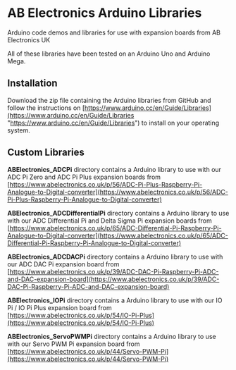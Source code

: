 AB Electronics Arduino Libraries
=======

Arduino code demos and libraries for use with expansion boards from AB Electronics UK

All of these libraries have been tested on an Arduino Uno and Arduino Mega.

## Installation ##

Download the zip file containing the Arduino libraries from GitHub and follow the instructions on [https://www.arduino.cc/en/Guide/Libraries](https://www.arduino.cc/en/Guide/Libraries "https://www.arduino.cc/en/Guide/Libraries") to install on your operating system. 

## Custom Libraries ##

**ABElectronics_ADCPi** directory contains a Arduino library to use with our ADC Pi Zero and ADC Pi Plus expansion boards from [https://www.abelectronics.co.uk/p/56/ADC-Pi-Plus-Raspberry-Pi-Analogue-to-Digital-converter](https://www.abelectronics.co.uk/p/56/ADC-Pi-Plus-Raspberry-Pi-Analogue-to-Digital-converter)

**ABElectronics_ADCDifferentialPi** directory contains a Arduino library to use with our ADC Differential Pi and Delta Sigma Pi expansion boards from [https://www.abelectronics.co.uk/p/65/ADC-Differential-Pi-Raspberry-Pi-Analogue-to-Digital-converter](https://www.abelectronics.co.uk/p/65/ADC-Differential-Pi-Raspberry-Pi-Analogue-to-Digital-converter)

**ABElectronics_ADCDACPi** directory contains a Arduino library to use with our ADC DAC Pi expansion board from [https://www.abelectronics.co.uk/p/39/ADC-DAC-Pi-Raspberry-Pi-ADC-and-DAC-expansion-board](https://www.abelectronics.co.uk/p/39/ADC-DAC-Pi-Raspberry-Pi-ADC-and-DAC-expansion-board)

**ABElectronics_IOPi** directory contains a Arduino library to use with our IO Pi / IO Pi Plus expansion board from [https://www.abelectronics.co.uk/p/54/IO-Pi-Plus](https://www.abelectronics.co.uk/p/54/IO-Pi-Plus)

**ABElectronics_ServoPWMPi** directory contains a Arduino library to use with our Servo PWM Pi expansion board from [https://www.abelectronics.co.uk/p/44/Servo-PWM-Pi](https://www.abelectronics.co.uk/p/44/Servo-PWM-Pi)

